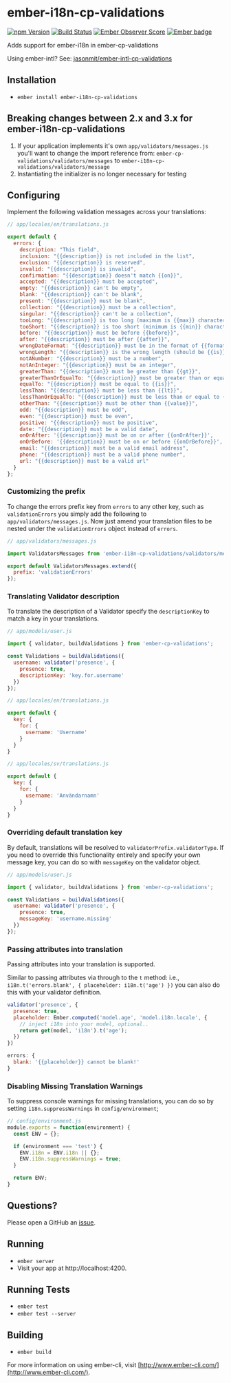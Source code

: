 # ember-i18n-cp-validations

[![npm Version][npm-badge]][npm]
[![Build Status][travis-badge]][travis]
[![Ember Observer Score](http://emberobserver.com/badges/ember-i18n-cp-validations.svg)](http://emberobserver.com/addons/ember-i18n-cp-validations)
[![Ember badge][ember-badge]][embadge]

Adds support for ember-i18n in ember-cp-validations

Using ember-intl?  See: [jasonmit/ember-intl-cp-validations](https://github.com/jasonmit/ember-intl-cp-validations)

## Installation

* `ember install ember-i18n-cp-validations`

## Breaking changes between 2.x and 3.x for ember-i18n-cp-validations

1. If your application implements it's own `app/validators/messages.js` you'll want to change the import reference from: `ember-cp-validations/validators/messages` to `ember-i18n-cp-validations/validators/message`
2. Instantiating the initializer is no longer necessary for testing

## Configuring

Implement the following validation messages across your translations:

```js
// app/locales/en/translations.js

export default {
  errors: {
    description: "This field",
    inclusion: "{{description}} is not included in the list",
    exclusion: "{{description}} is reserved",
    invalid: "{{description}} is invalid",
    confirmation: "{{description}} doesn't match {{on}}",
    accepted: "{{description}} must be accepted",
    empty: "{{description}} can't be empty",
    blank: "{{description}} can't be blank",
    present: "{{description}} must be blank",
    collection: "{{description}} must be a collection",
    singular: "{{description}} can't be a collection",
    tooLong: "{{description}} is too long (maximum is {{max}} characters)",
    tooShort: "{{description}} is too short (minimum is {{min}} characters)",
    before: "{{description}} must be before {{before}}",
    after: "{{description}} must be after {{after}}",
    wrongDateFormat: "{{description}} must be in the format of {{format}}",
    wrongLength: "{{description}} is the wrong length (should be {{is}} characters)",
    notANumber: "{{description}} must be a number",
    notAnInteger: "{{description}} must be an integer",
    greaterThan: "{{description}} must be greater than {{gt}}",
    greaterThanOrEqualTo: "{{description}} must be greater than or equal to {{gte}}",
    equalTo: "{{description}} must be equal to {{is}}",
    lessThan: "{{description}} must be less than {{lt}}",
    lessThanOrEqualTo: "{{description}} must be less than or equal to {{lte}}",
    otherThan: "{{description}} must be other than {{value}}",
    odd: "{{description}} must be odd",
    even: "{{description}} must be even",
    positive: "{{description}} must be positive",
    date: "{{description}} must be a valid date",
    onOrAfter: '{{description}} must be on or after {{onOrAfter}}',
    onOrBefore: '{{description}} must be on or before {{onOrBefore}}',
    email: "{{description}} must be a valid email address",
    phone: "{{description}} must be a valid phone number",
    url: "{{description}} must be a valid url"
  }
};
```

### Customizing the prefix

To change the errors prefix key from `errors` to any other key, such as `validationErrors` you simply add the following to `app/validators/messages.js`.  Now just amend your translation files to be nested under the `validationErrors` object instead of `errors`.

```js
// app/validators/messages.js

import ValidatorsMessages from 'ember-i18n-cp-validations/validators/messages';

export default ValidatorsMessages.extend({
  prefix: 'validationErrors'
});
```

### Translating Validator description

To translate the description of a Validator specify the `descriptionKey` to match a key in your translations.

```js
// app/models/user.js

import { validator, buildValidations } from 'ember-cp-validations';

const Validations = buildValidations({
  username: validator('presence', {
    presence: true,
    descriptionKey: 'key.for.username'
  })
});
```

```js
// app/locales/en/translations.js

export default {
  key: {
    for: {
      username: 'Username'
    }
  }
}

// app/locales/sv/translations.js

export default {
  key: {
    for: {
      username: 'Användarnamn'
    }
  }
}
```

### Overriding default translation key

By default, translations will be resolved to `validatorPrefix.validatorType`.  If you need to override this functionality entirely and specify your own message key, you can do so with `messageKey` on the validator object.

```js
// app/models/user.js

import { validator, buildValidations } from 'ember-cp-validations';

const Validations = buildValidations({
  username: validator('presence', {
    presence: true,
    messageKey: 'username.missing'
  })
});
```

### Passing attributes into translation

Passing attributes into your translation is supported.

Similar to passing attributes via through to the `t` method: i.e., `i18n.t('errors.blank', { placeholder: i18n.t('age') })` you can also do this with your validator definition.

```js
validator('presence', {
  presence: true,
  placeholder: Ember.computed('model.age', 'model.i18n.locale', {
    // inject i18n into your model, optional..
    return get(model, 'i18n').t('age');
  })
})
```

```js
errors: {
  blank: '{{placeholder}} cannot be blank!'
}
```

### Disabling Missing Translation Warnings

To suppress console warnings for missing translations, you can do so by setting `i18n.suppressWarnings` in `config/environment`;

```js
// config/environment.js
module.exports = function(environment) {
  const ENV = {};

  if (environment === 'test') {
    ENV.i18n = ENV.i18n || {};
    ENV.i18n.suppressWarnings = true;
  }

  return ENV;
}
```

## Questions?

Please open a GitHub an [issue](https://www.github.com/jasonmit/ember-i18n-cp-validations/issues).

## Running

* `ember server`
* Visit your app at http://localhost:4200.

## Running Tests

* `ember test`
* `ember test --server`

## Building

* `ember build`

For more information on using ember-cli, visit [http://www.ember-cli.com/](http://www.ember-cli.com/).

[npm]: https://www.npmjs.org/package/ember-i18n-cp-validations
[npm-badge]: https://img.shields.io/npm/v/ember-i18n-cp-validations.svg?style=flat-square
[travis]: https://travis-ci.org/jasonmit/ember-i18n-cp-validations
[travis-badge]: https://img.shields.io/travis/jasonmit/ember-i18n-cp-validations/master.svg?style=flat-square
[embadge]: http://embadge.io/
[ember-badge]: http://embadge.io/v1/badge.svg?start=1.13.0
